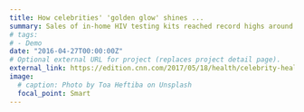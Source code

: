 ```yaml
---
title: How celebrities' 'golden glow' shines ...
summary: Sales of in-home HIV testing kits reached record highs around the same time the actor announced ...
# tags:
# - Demo
date: "2016-04-27T00:00:00Z"
# Optional external URL for project (replaces project detail page).
external_link: https://edition.cnn.com/2017/05/18/health/celebrity-health-charlie-sheen-study/
image:
  # caption: Photo by Toa Heftiba on Unsplash
  focal_point: Smart
---
```

